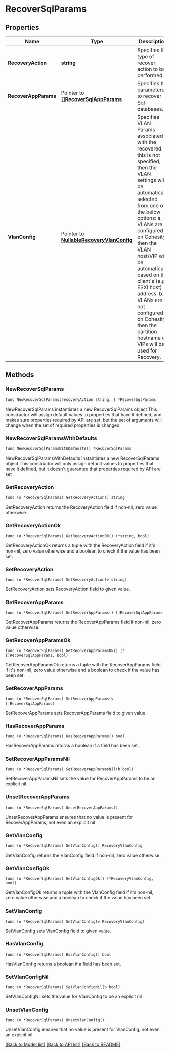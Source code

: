 # RecoverSqlParams

## Properties

Name | Type | Description | Notes
------------ | ------------- | ------------- | -------------
**RecoveryAction** | **string** | Specifies the type of recover action to be performed. | 
**RecoverAppParams** | Pointer to [**[]RecoverSqlAppParams**](RecoverSqlAppParams.md) | Specifies the parameters to recover Sql databases. | [optional] 
**VlanConfig** | Pointer to [**NullableRecoveryVlanConfig**](RecoveryVlanConfig.md) | Specifies VLAN Params associated with the recovered. If this is not specified, then the VLAN settings will be automatically selected from one of the below options: a. If VLANs are configured on Cohesity, then the VLAN host/VIP will be automatically based on the client&#39;s (e.g. ESXI host) IP address. b. If VLANs are not configured on Cohesity, then the partition hostname or VIPs will be used for Recovery. | [optional] 

## Methods

### NewRecoverSqlParams

`func NewRecoverSqlParams(recoveryAction string, ) *RecoverSqlParams`

NewRecoverSqlParams instantiates a new RecoverSqlParams object
This constructor will assign default values to properties that have it defined,
and makes sure properties required by API are set, but the set of arguments
will change when the set of required properties is changed

### NewRecoverSqlParamsWithDefaults

`func NewRecoverSqlParamsWithDefaults() *RecoverSqlParams`

NewRecoverSqlParamsWithDefaults instantiates a new RecoverSqlParams object
This constructor will only assign default values to properties that have it defined,
but it doesn't guarantee that properties required by API are set

### GetRecoveryAction

`func (o *RecoverSqlParams) GetRecoveryAction() string`

GetRecoveryAction returns the RecoveryAction field if non-nil, zero value otherwise.

### GetRecoveryActionOk

`func (o *RecoverSqlParams) GetRecoveryActionOk() (*string, bool)`

GetRecoveryActionOk returns a tuple with the RecoveryAction field if it's non-nil, zero value otherwise
and a boolean to check if the value has been set.

### SetRecoveryAction

`func (o *RecoverSqlParams) SetRecoveryAction(v string)`

SetRecoveryAction sets RecoveryAction field to given value.


### GetRecoverAppParams

`func (o *RecoverSqlParams) GetRecoverAppParams() []RecoverSqlAppParams`

GetRecoverAppParams returns the RecoverAppParams field if non-nil, zero value otherwise.

### GetRecoverAppParamsOk

`func (o *RecoverSqlParams) GetRecoverAppParamsOk() (*[]RecoverSqlAppParams, bool)`

GetRecoverAppParamsOk returns a tuple with the RecoverAppParams field if it's non-nil, zero value otherwise
and a boolean to check if the value has been set.

### SetRecoverAppParams

`func (o *RecoverSqlParams) SetRecoverAppParams(v []RecoverSqlAppParams)`

SetRecoverAppParams sets RecoverAppParams field to given value.

### HasRecoverAppParams

`func (o *RecoverSqlParams) HasRecoverAppParams() bool`

HasRecoverAppParams returns a boolean if a field has been set.

### SetRecoverAppParamsNil

`func (o *RecoverSqlParams) SetRecoverAppParamsNil(b bool)`

 SetRecoverAppParamsNil sets the value for RecoverAppParams to be an explicit nil

### UnsetRecoverAppParams
`func (o *RecoverSqlParams) UnsetRecoverAppParams()`

UnsetRecoverAppParams ensures that no value is present for RecoverAppParams, not even an explicit nil
### GetVlanConfig

`func (o *RecoverSqlParams) GetVlanConfig() RecoveryVlanConfig`

GetVlanConfig returns the VlanConfig field if non-nil, zero value otherwise.

### GetVlanConfigOk

`func (o *RecoverSqlParams) GetVlanConfigOk() (*RecoveryVlanConfig, bool)`

GetVlanConfigOk returns a tuple with the VlanConfig field if it's non-nil, zero value otherwise
and a boolean to check if the value has been set.

### SetVlanConfig

`func (o *RecoverSqlParams) SetVlanConfig(v RecoveryVlanConfig)`

SetVlanConfig sets VlanConfig field to given value.

### HasVlanConfig

`func (o *RecoverSqlParams) HasVlanConfig() bool`

HasVlanConfig returns a boolean if a field has been set.

### SetVlanConfigNil

`func (o *RecoverSqlParams) SetVlanConfigNil(b bool)`

 SetVlanConfigNil sets the value for VlanConfig to be an explicit nil

### UnsetVlanConfig
`func (o *RecoverSqlParams) UnsetVlanConfig()`

UnsetVlanConfig ensures that no value is present for VlanConfig, not even an explicit nil

[[Back to Model list]](../README.md#documentation-for-models) [[Back to API list]](../README.md#documentation-for-api-endpoints) [[Back to README]](../README.md)


